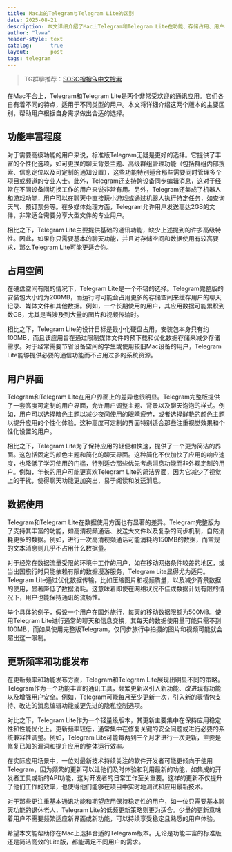 ```yaml
---
title: Mac上的Telegram与Telegram Lite的区别
date: 2025-08-21
description: 本文详细介绍了Mac上Telegram和Telegram Lite在功能、存储占用、用户界面、数据使用及更新频率等方面的区别，帮助用户根据需求选择合适的版本。
author: "lvwa"
header-style: text
catalog:      true
layout:       post
tags: telegram
---
```


>TG群聊推荐：[SOSO搜搜🔍中文搜索](https://t.me/lvwapro)

在Mac平台上，Telegram和Telegram Lite是两个非常受欢迎的通讯应用。它们各自有着不同的特点，适用于不同类型的用户。本文将详细介绍这两个版本的主要区别，帮助用户根据自身需求做出合适的选择。

## 功能丰富程度

对于需要高级功能的用户来说，标准版Telegram无疑是更好的选择。它提供了丰富的个性化选项，如可更换的聊天背景主题、高级群组管理功能（包括群组内部搜索、信息定位以及可定制的通知设置），这些功能特别适合那些需要同时管理多个项目或频道的专业人士。此外，Telegram还支持跨设备同步编辑消息，这对于经常在不同设备间切换工作的用户来说非常有用。另外，Telegram还集成了机器人和游戏功能，用户可以在聊天中直接玩小游戏或通过机器人执行特定任务，如查询天气、预订票务等。在多媒体处理方面，Telegram允许用户发送高达2GB的文件，非常适合需要分享大型文件的专业用户。

相比之下，Telegram Lite主要提供基础的通讯功能，缺少上述提到的许多高级特性。因此，如果你只需要基本的聊天功能，并且对存储空间和数据使用有较高要求，那么Telegram Lite可能更适合你。

## 占用空间

在硬盘空间有限的情况下，Telegram Lite是一个不错的选择。Telegram完整版的安装包大小约为200MB，而运行时可能会占用更多的存储空间来缓存用户的聊天记录、媒体文件和其他数据。例如，一个长期使用的用户，其应用数据可能累积到数GB，尤其是当涉及到大量的图片和视频传输时。

相比之下，Telegram Lite的设计目标是最小化硬盘占用。安装包本身只有约100MB，而且该应用旨在通过限制媒体文件的预下载和优化数据存储来减少存储需求。对于经常需要节省设备空间的学生或使用较旧Mac设备的用户，Telegram Lite能够提供必要的通信功能而不占用过多的系统资源。

## 用户界面

Telegram和Telegram Lite在用户界面上的差异也很明显。Telegram完整版提供了一套高度可定制的用户界面，允许用户调整主题、背景以及聊天泡泡的样式。例如，用户可以选择暗色主题以减少夜间使用的眼睛疲劳，或者选择鲜艳的颜色主题以提升应用的个性化体验。这种高度可定制的界面特别适合那些注重视觉效果和个性化设置的用户。

相比之下，Telegram Lite为了保持应用的轻便和快速，提供了一个更为简洁的界面。这包括固定的颜色主题和简化的聊天界面。这种简化不仅加快了应用的响应速度，也降低了学习使用的门槛，特别适合那些优先考虑消息功能而非外观定制的用户。例如，年长的用户可能更喜欢Telegram Lite的简洁界面，因为它减少了视觉上的干扰，使得聊天功能更加突出，易于阅读和发送消息。

## 数据使用

Telegram和Telegram Lite在数据使用方面也有显著的差异。Telegram完整版为了支持其丰富的功能，如高清视频通话、发送大文件以及复杂的同步机制，自然消耗更多的数据。例如，进行一次高清视频通话可能消耗约150MB的数据，而常规的文本消息则几乎不占用什么数据量。

对于经常在数据流量受限的环境中工作的用户，如在移动网络条件较差的地区，或当出国旅行时只能依赖有限的数据漫游服务，Telegram Lite显得尤为适用。Telegram Lite通过优化数据传输，比如压缩图片和视频质量，以及减少背景数据的使用，显著降低了数据消耗。这意味着即使在网络状况不佳或数据计划有限的情况下，用户也能保持通讯的流畅性。

举个具体的例子，假设一个用户在国外旅行，每天的移动数据限额为500MB。使用Telegram Lite进行通常的聊天和信息交换，其每天的数据使用量可能只需不到100MB，而如果使用完整版Telegram，仅同步旅行中拍摄的图片和视频可能就会超出这一限制。

## 更新频率和功能发布

在更新频率和功能发布方面，Telegram和Telegram Lite展现出明显不同的策略。Telegram作为一个功能丰富的通讯工具，频繁更新以引入新功能、改进现有功能以及增强用户安全。例如，Telegram可能每月至少更新一次，引入新的表情包支持、改进的消息编辑功能或更先进的隐私控制选项。

对比之下，Telegram Lite作为一个轻量级版本，其更新主要集中在保持应用稳定性和性能优化上。更新频率较低，通常集中在修复关键的安全问题或进行必要的系统兼容性调整。例如，Telegram Lite可能每两到三个月才进行一次更新，主要是修复已知的漏洞和提升应用的整体运行效率。

在实际应用场景中，一位对最新技术持续关注的软件开发者可能更倾向于使用Telegram，因为频繁的更新可以让他们及时体验和利用最新的功能，如集成的开发者工具或新的API功能，这对开发者的日常工作至关重要。这样的更新不仅提升了他们工作的效率，也使得他们能够在项目中实时地测试和应用最新技术。

对于那些更注重基本通讯功能和期望应用保持稳定性的用户，如一位只需要基本聊天功能的退休老人，Telegram Lite的低频更新策略则更为适合。少量的更新意味着用户不需要频繁适应新界面或新功能，可以持续享受稳定且熟悉的用户体验。

希望本文能帮助你在Mac上选择合适的Telegram版本。无论是功能丰富的标准版还是简洁高效的Lite版，都能满足不同用户的需求。